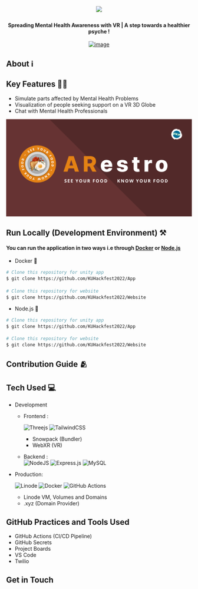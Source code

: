 <h1 align="center">
 <img src="https://user-images.githubusercontent.com/51237312/187054410-7d75fbc0-6b4e-4927-bc81-9ce0fa996367.png" width=300/>
</h1>
<h4 align="center">Spreading Mental Health Awareness with VR | A step towards a healthier psyche !</h4>

<div align="center">
<a href="http://mindlycare.xyz/" target="_blank">
<img width="200" alt="image" src="https://user-images.githubusercontent.com/51237312/187054582-4d763157-6d94-4d7e-9a46-95cdd498c943.png">
</a>
</div>

## About ℹ️

## Key Features 🧑‍💻

- Simulate parts affected by Mental Health Problems 
- Visualization of people seeking support on a VR 3D Globe
- Chat with Mental Health Professionals

<img src="https://github.com/KUHackfest2022/Documents/blob/main/296626275_1216695055821443_6603454624414513447_n.png"/>


## Run Locally (Development Environment) ⚒️

#### You can run the application in two ways i.e through [Docker](https://www.docker.com/) or [Node.js](https://nodejs.org/en/)
- Docker 🐋

```bash
# Clone this repository for unity app
$ git clone https://github.com/KUHackfest2022/App

# Clone this repository for website
$ git clone https://github.com/KUHackfest2022/Website

```

- Node.js 🤹


```bash
# Clone this repository for unity app
$ git clone https://github.com/KUHackfest2022/App

# Clone this repository for website
$ git clone https://github.com/KUHackfest2022/Website

```

## Contribution Guide 🫂

## Tech Used 💻

- Development 
  - Frontend :
  
      ![Threejs](https://img.shields.io/badge/threejs-black?style=for-the-badge&logo=three.js&logoColor=white)
      ![TailwindCSS](https://img.shields.io/badge/tailwindcss-%2338B2AC.svg?style=for-the-badge&logo=tailwind-css&logoColor=white)
      - Snowpack (Bundler)
      - WebXR (VR)
  
  - Backend :     
      ![NodeJS](https://img.shields.io/badge/node.js-6DA55F?style=for-the-badge&logo=node.js&logoColor=white)
      ![Express.js](https://img.shields.io/badge/express.js-%23404d59.svg?style=for-the-badge&logo=express&logoColor=%2361DAFB)
      ![MySQL](https://img.shields.io/badge/mysql-%2300f.svg?style=for-the-badge&logo=mysql&logoColor=white)
  
- Production:

    ![Linode](https://img.shields.io/badge/linode-00A95C?style=for-the-badge&logo=linode&logoColor=white) 
    ![Docker](https://img.shields.io/badge/docker-%230db7ed.svg?style=for-the-badge&logo=docker&logoColor=white)
    ![GitHub Actions](https://img.shields.io/badge/github%20actions-%232671E5.svg?style=for-the-badge&logo=githubactions&logoColor=white)
    - Linode VM, Volumes and Domains
    - .xyz (Domain Provider)
  
## GitHub Practices and Tools Used

- GitHub Actions (CI/CD Pipeline) 
- GitHub Secrets
- Project Boards
- VS Code
- Twilio 

## Get in Touch


